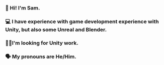 ### 👋 Hi! I'm Sam.
### 💻 I have experience with game development experience with Unity, but also some Unreal and Blender.
### 👷‍♂️I'm looking for Unity work.
### 🗣️ My pronouns are He/Him.

<!--
**sunsetworld/sunsetworld** is a ✨ _special_ ✨ repository because its `README.md` (this file) appears on your GitHub profile.

Here are some ideas to get you started:

- 👯 I’m looking to collaborate on ...
- 🤔 I’m looking for help with ...
- 💬 Ask me about ...
- 📫 How to reach me: ...
- 😄 Pronouns: ...
- ⚡ Fun fact: ...
-->
